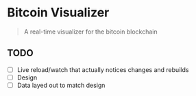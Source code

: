 # Bitcoin Visualizer

> A real-time visualizer for the bitcoin blockchain


## TODO

- [ ] Live reload/watch that actually notices changes and rebuilds
- [ ] Design
- [ ] Data layed out to match design